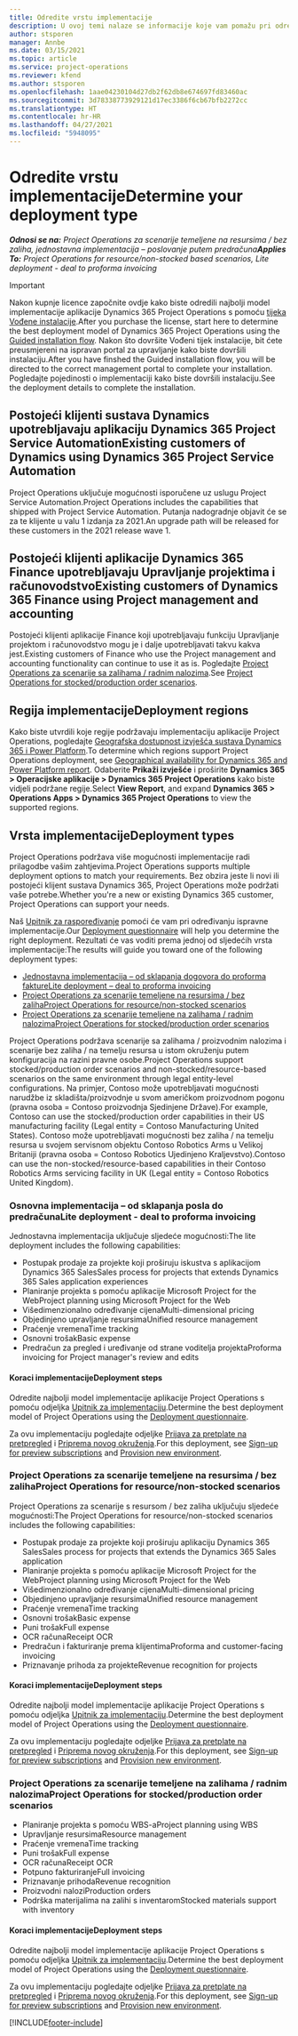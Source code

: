 ```yaml
---
title: Odredite vrstu implementacije
description: U ovoj temi nalaze se informacije koje vam pomažu pri određivanju ispravne vrste implementacije projektnih operacija za vašu tvrtku.
author: stsporen
manager: Annbe
ms.date: 03/15/2021
ms.topic: article
ms.service: project-operations
ms.reviewer: kfend
ms.author: stsporen
ms.openlocfilehash: 1aae04230104d27db2f62db8e674697fd83460ac
ms.sourcegitcommit: 3d78338773929121d17ec3386f6cb67bfb2272cc
ms.translationtype: HT
ms.contentlocale: hr-HR
ms.lasthandoff: 04/27/2021
ms.locfileid: "5948095"
---
```

# <a name="determine-your-deployment-type"></a><span data-ttu-id="0197c-103">Odredite vrstu implementacije</span><span class="sxs-lookup"><span data-stu-id="0197c-103">Determine your deployment type</span></span>

<span data-ttu-id="0197c-104">_**Odnosi se na:** Project Operations za scenarije temeljene na resursima / bez zaliha, jednostavna implementacija – poslovanje putem predračuna_</span><span class="sxs-lookup"><span data-stu-id="0197c-104">_**Applies To:** Project Operations for resource/non-stocked based scenarios, Lite deployment - deal to proforma invoicing_</span></span>

> [!IMPORTANT]
> <span data-ttu-id="0197c-105">Nakon kupnje licence započnite ovdje kako biste odredili najbolji model implementacije aplikacije Dynamics 365 Project Operations s pomoću [tijeka Vođene instalacije](https://aka.ms/provisionprojectoperations).</span><span class="sxs-lookup"><span data-stu-id="0197c-105">After you purchase the license, start here to determine the best deployment model of Dynamics 365 Project Operations using the [Guided installation flow](https://aka.ms/provisionprojectoperations).</span></span>
> <span data-ttu-id="0197c-106">Nakon što dovršite Vođeni tijek instalacije, bit ćete preusmjereni na ispravan portal za upravljanje kako biste dovršili instalaciju.</span><span class="sxs-lookup"><span data-stu-id="0197c-106">After you have finshed the Guided installation flow, you will be directed to the correct management portal to complete your installation.</span></span> <span data-ttu-id="0197c-107">Pogledajte pojedinosti o implementaciji kako biste dovršili instalaciju.</span><span class="sxs-lookup"><span data-stu-id="0197c-107">See the deployment details to complete the installation.</span></span>


## <a name="existing-customers-of-dynamics-using-dynamics-365-project-service-automation"></a><span data-ttu-id="0197c-108">Postojeći klijenti sustava Dynamics upotrebljavaju aplikaciju Dynamics 365 Project Service Automation</span><span class="sxs-lookup"><span data-stu-id="0197c-108">Existing customers of Dynamics using Dynamics 365 Project Service Automation</span></span>
<span data-ttu-id="0197c-109">Project Operations uključuje mogućnosti isporučene uz uslugu Project Service Automation.</span><span class="sxs-lookup"><span data-stu-id="0197c-109">Project Operations includes the capabilities that shipped with Project Service Automation.</span></span> <span data-ttu-id="0197c-110">Putanja nadogradnje objavit će se za te klijente u valu 1 izdanja za 2021.</span><span class="sxs-lookup"><span data-stu-id="0197c-110">An upgrade path will be released for these customers in the 2021 release wave 1.</span></span>

## <a name="existing-customers-of-dynamics-365-finance-using-project-management-and-accounting"></a><span data-ttu-id="0197c-111">Postojeći klijenti aplikacije Dynamics 365 Finance upotrebljavaju Upravljanje projektima i računovodstvo</span><span class="sxs-lookup"><span data-stu-id="0197c-111">Existing customers of Dynamics 365 Finance using Project management and accounting</span></span> 

<span data-ttu-id="0197c-112">Postojeći klijenti aplikacije Finance koji upotrebljavaju funkciju Upravljanje projektom i računovodstvo mogu je i dalje upotrebljavati takvu kakva jest.</span><span class="sxs-lookup"><span data-stu-id="0197c-112">Existing customers of Finance who use the Project management and accounting functionality can continue to use it as is.</span></span> <span data-ttu-id="0197c-113">Pogledajte [Project Operations za scenarije sa zalihama / radnim nalozima](#pma).</span><span class="sxs-lookup"><span data-stu-id="0197c-113">See [Project Operations for stocked/production order scenarios](#pma).</span></span>


## <a name="deployment-regions"></a><span data-ttu-id="0197c-114">Regija implementacije</span><span class="sxs-lookup"><span data-stu-id="0197c-114">Deployment regions</span></span>
<span data-ttu-id="0197c-115">Kako biste utvrdili koje regije podržavaju implementaciju aplikacije Project Operations, pogledajte [Geografska dostupnost izvješća sustava Dynamics 365 i Power Platform](https://dynamics.microsoft.com/en-us/geographic-availability/).</span><span class="sxs-lookup"><span data-stu-id="0197c-115">To determine which regions support Project Operations deployment, see [Geographical availability for Dynamics 365 and Power Platform report](https://dynamics.microsoft.com/en-us/geographic-availability/).</span></span> <span data-ttu-id="0197c-116">Odaberite **Prikaži izvješće** i proširite **Dynamics 365 > Operacijske aplikacije > Dynamics 365 Project Operations** kako biste vidjeli podržane regije.</span><span class="sxs-lookup"><span data-stu-id="0197c-116">Select **View Report**, and expand **Dynamics 365 > Operations Apps > Dynamics 365 Project Operations** to view the supported regions.</span></span>

## <a name="deployment-types"></a><span data-ttu-id="0197c-117">Vrsta implementacije</span><span class="sxs-lookup"><span data-stu-id="0197c-117">Deployment types</span></span>
<span data-ttu-id="0197c-118">Project Operations podržava više mogućnosti implementacije radi prilagodbe vašim zahtjevima.</span><span class="sxs-lookup"><span data-stu-id="0197c-118">Project Operations supports multiple deployment options to match your requirements.</span></span> <span data-ttu-id="0197c-119">Bez obzira jeste li novi ili postojeći klijent sustava Dynamics 365, Project Operations može podržati vaše potrebe.</span><span class="sxs-lookup"><span data-stu-id="0197c-119">Whether you're a new or existing Dynamics 365 customer, Project Operations can support your needs.</span></span>

<span data-ttu-id="0197c-120">Naš [Upitnik za raspoređivanje](https://aka.ms/provisionprojectoperations) pomoći će vam pri određivanju ispravne implementacije.</span><span class="sxs-lookup"><span data-stu-id="0197c-120">Our [Deployment questionnaire](https://aka.ms/provisionprojectoperations) will help you determine the right deployment.</span></span> <span data-ttu-id="0197c-121">Rezultati će vas voditi prema jednoj od sljedećih vrsta implementacije:</span><span class="sxs-lookup"><span data-stu-id="0197c-121">The results will guide you toward one of the following deployment types:</span></span>

- [<span data-ttu-id="0197c-122">Jednostavna implementacija – od sklapanja dogovora do proforma fakture</span><span class="sxs-lookup"><span data-stu-id="0197c-122">Lite deployment – deal to proforma invoicing</span></span>](#lite)
- [<span data-ttu-id="0197c-123">Project Operations za scenarije temeljene na resursima / bez zaliha</span><span class="sxs-lookup"><span data-stu-id="0197c-123">Project Operations for resource/non-stocked scenarios</span></span>](#integrated)
- [<span data-ttu-id="0197c-124">Project Operations za scenarije temeljene na zalihama / radnim nalozima</span><span class="sxs-lookup"><span data-stu-id="0197c-124">Project Operations for stocked/production order scenarios</span></span>](#pma)

<span data-ttu-id="0197c-125">Project Operations podržava scenarije sa zalihama / proizvodnim nalozima i scenarije bez zaliha / na temelju resursa u istom okruženju putem konfiguracija na razini pravne osobe.</span><span class="sxs-lookup"><span data-stu-id="0197c-125">Project Operations support stocked/production order scenarios and non-stocked/resource-based scenarios on the same environment through legal entity-level configurations.</span></span> <span data-ttu-id="0197c-126">Na primjer, Contoso može upotrebljavati mogućnosti narudžbe iz skladišta/proizvodnje u svom američkom proizvodnom pogonu (pravna osoba = Contoso proizvodnja Sjedinjene Države).</span><span class="sxs-lookup"><span data-stu-id="0197c-126">For example, Contoso can use the stocked/production order capabilities in their US manufacturing facility (Legal entity = Contoso Manufacturing United States).</span></span> <span data-ttu-id="0197c-127">Contoso može upotrebljavati mogućnosti bez zaliha / na temelju resursa u svojem servisnom objektu Contoso Robotics Arms u Velikoj Britaniji (pravna osoba = Contoso Robotics Ujedinjeno Kraljevstvo).</span><span class="sxs-lookup"><span data-stu-id="0197c-127">Contoso can use the non-stocked/resource-based capabilities in their Contoso Robotics Arms servicing facility in UK (Legal entity = Contoso Robotics United Kingdom).</span></span>

### <a name="lite-deployment---deal-to-proforma-invoicing"></a><a  name="lite"></a><span data-ttu-id="0197c-128">Osnovna implementacija – od sklapanja posla do predračuna</span><span class="sxs-lookup"><span data-stu-id="0197c-128">Lite deployment - deal to proforma invoicing</span></span>

<span data-ttu-id="0197c-129">Jednostavna implementacija uključuje sljedeće mogućnosti:</span><span class="sxs-lookup"><span data-stu-id="0197c-129">The lite deployment includes the following capabilities:</span></span>

- <span data-ttu-id="0197c-130">Postupak prodaje za projekte koji proširuju iskustva s aplikacijom Dynamics 365 Sales</span><span class="sxs-lookup"><span data-stu-id="0197c-130">Sales process for projects that extends Dynamics 365 Sales application experiences</span></span>
- <span data-ttu-id="0197c-131">Planiranje projekta s pomoću aplikacije Microsoft Project for the Web</span><span class="sxs-lookup"><span data-stu-id="0197c-131">Project planning using Microsoft Project for the Web</span></span>
- <span data-ttu-id="0197c-132">Višedimenzionalno određivanje cijena</span><span class="sxs-lookup"><span data-stu-id="0197c-132">Multi-dimensional pricing</span></span>
- <span data-ttu-id="0197c-133">Objedinjeno upravljanje resursima</span><span class="sxs-lookup"><span data-stu-id="0197c-133">Unified resource management</span></span>
- <span data-ttu-id="0197c-134">Praćenje vremena</span><span class="sxs-lookup"><span data-stu-id="0197c-134">Time tracking</span></span>
- <span data-ttu-id="0197c-135">Osnovni trošak</span><span class="sxs-lookup"><span data-stu-id="0197c-135">Basic expense</span></span>
- <span data-ttu-id="0197c-136">Predračun za pregled i uređivanje od strane voditelja projekta</span><span class="sxs-lookup"><span data-stu-id="0197c-136">Proforma invoicing for Project manager's review and edits</span></span> 

#### <a name="deployment-steps"></a><span data-ttu-id="0197c-137">Koraci implementacije</span><span class="sxs-lookup"><span data-stu-id="0197c-137">Deployment steps</span></span>
<span data-ttu-id="0197c-138">Odredite najbolji model implementacije aplikacije Project Operations s pomoću odjeljka [Upitnik za implementaciju](https://aka.ms/provisionprojectoperations).</span><span class="sxs-lookup"><span data-stu-id="0197c-138">Determine the best deployment model of Project Operations using the [Deployment questionnaire](https://aka.ms/provisionprojectoperations).</span></span>

<span data-ttu-id="0197c-139">Za ovu implementaciju pogledajte odjeljke [Prijava za pretplate na pretpregled](lite-preview-subscription-sign-up.md) i [Priprema novog okruženja](lite-deployment.md).</span><span class="sxs-lookup"><span data-stu-id="0197c-139">For this deployment, see [Sign-up for preview subscriptions](lite-preview-subscription-sign-up.md) and [Provision new environment](lite-deployment.md).</span></span> 


### <a name="project-operations-for-resourcenon-stocked-scenarios"></a><a name="integrated"></a><span data-ttu-id="0197c-140">Project Operations za scenarije temeljene na resursima / bez zaliha</span><span class="sxs-lookup"><span data-stu-id="0197c-140">Project Operations for resource/non-stocked scenarios</span></span>
<span data-ttu-id="0197c-141">Project Operations za scenarije s resursom / bez zaliha uključuju sljedeće mogućnosti:</span><span class="sxs-lookup"><span data-stu-id="0197c-141">The Project Operations for resource/non-stocked scenarios includes the following capabilities:</span></span>
 
- <span data-ttu-id="0197c-142">Postupak prodaje za projekte koji proširuju aplikaciju Dynamics 365 Sales</span><span class="sxs-lookup"><span data-stu-id="0197c-142">Sales process for projects that extends the Dynamics 365 Sales application</span></span>
- <span data-ttu-id="0197c-143">Planiranje projekta s pomoću aplikacije Microsoft Project for the Web</span><span class="sxs-lookup"><span data-stu-id="0197c-143">Project planning using Microsoft Project for the Web</span></span>
- <span data-ttu-id="0197c-144">Višedimenzionalno određivanje cijena</span><span class="sxs-lookup"><span data-stu-id="0197c-144">Multi-dimensional pricing</span></span>
- <span data-ttu-id="0197c-145">Objedinjeno upravljanje resursima</span><span class="sxs-lookup"><span data-stu-id="0197c-145">Unified resource management</span></span>
- <span data-ttu-id="0197c-146">Praćenje vremena</span><span class="sxs-lookup"><span data-stu-id="0197c-146">Time tracking</span></span>
- <span data-ttu-id="0197c-147">Osnovni trošak</span><span class="sxs-lookup"><span data-stu-id="0197c-147">Basic expense</span></span>
- <span data-ttu-id="0197c-148">Puni trošak</span><span class="sxs-lookup"><span data-stu-id="0197c-148">Full expense</span></span>
- <span data-ttu-id="0197c-149">OCR računa</span><span class="sxs-lookup"><span data-stu-id="0197c-149">Receipt OCR</span></span>
- <span data-ttu-id="0197c-150">Predračun i fakturiranje prema klijentima</span><span class="sxs-lookup"><span data-stu-id="0197c-150">Proforma and customer-facing invoicing</span></span> 
- <span data-ttu-id="0197c-151">Priznavanje prihoda za projekte</span><span class="sxs-lookup"><span data-stu-id="0197c-151">Revenue recognition for projects</span></span>

#### <a name="deployment-steps"></a><span data-ttu-id="0197c-152">Koraci implementacije</span><span class="sxs-lookup"><span data-stu-id="0197c-152">Deployment steps</span></span>
<span data-ttu-id="0197c-153">Odredite najbolji model implementacije aplikacije Project Operations s pomoću odjeljka [Upitnik za implementaciju](https://aka.ms/provisionprojectoperations).</span><span class="sxs-lookup"><span data-stu-id="0197c-153">Determine the best deployment model of Project Operations using the [Deployment questionnaire](https://aka.ms/provisionprojectoperations).</span></span>

<span data-ttu-id="0197c-154">Za ovu implementaciju pogledajte odjeljke [Prijava za pretplate na pretpregled](resource-sign-up-preview-subscription.md) i [Priprema novog okruženja](resource-provision-new-environment.md).</span><span class="sxs-lookup"><span data-stu-id="0197c-154">For this deployment, see [Sign-up for preview subscriptions](resource-sign-up-preview-subscription.md) and [Provision new environment](resource-provision-new-environment.md).</span></span> 


### <a name="project-operations-for-stockedproduction-order-scenarios"></a><a name="pma"></a><span data-ttu-id="0197c-155">Project Operations za scenarije temeljene na zalihama / radnim nalozima</span><span class="sxs-lookup"><span data-stu-id="0197c-155">Project Operations for stocked/production order scenarios</span></span>

- <span data-ttu-id="0197c-156">Planiranje projekta s pomoću WBS-a</span><span class="sxs-lookup"><span data-stu-id="0197c-156">Project planning using WBS</span></span>
- <span data-ttu-id="0197c-157">Upravljanje resursima</span><span class="sxs-lookup"><span data-stu-id="0197c-157">Resource management</span></span>
- <span data-ttu-id="0197c-158">Praćenje vremena</span><span class="sxs-lookup"><span data-stu-id="0197c-158">Time tracking</span></span>
- <span data-ttu-id="0197c-159">Puni trošak</span><span class="sxs-lookup"><span data-stu-id="0197c-159">Full expense</span></span>
- <span data-ttu-id="0197c-160">OCR računa</span><span class="sxs-lookup"><span data-stu-id="0197c-160">Receipt OCR</span></span>
- <span data-ttu-id="0197c-161">Potpuno fakturiranje</span><span class="sxs-lookup"><span data-stu-id="0197c-161">Full invoicing</span></span>
- <span data-ttu-id="0197c-162">Priznavanje prihoda</span><span class="sxs-lookup"><span data-stu-id="0197c-162">Revenue recognition</span></span>
- <span data-ttu-id="0197c-163">Proizvodni nalozi</span><span class="sxs-lookup"><span data-stu-id="0197c-163">Production orders</span></span>
- <span data-ttu-id="0197c-164">Podrška materijalima na zalihi s inventarom</span><span class="sxs-lookup"><span data-stu-id="0197c-164">Stocked materials support with inventory</span></span>

#### <a name="deployment-steps"></a><span data-ttu-id="0197c-165">Koraci implementacije</span><span class="sxs-lookup"><span data-stu-id="0197c-165">Deployment steps</span></span>
<span data-ttu-id="0197c-166">Odredite najbolji model implementacije aplikacije Project Operations s pomoću odjeljka [Upitnik za implementaciju](https://aka.ms/provisionprojectoperations).</span><span class="sxs-lookup"><span data-stu-id="0197c-166">Determine the best deployment model of Project Operations using the [Deployment questionnaire](https://aka.ms/provisionprojectoperations).</span></span>

<span data-ttu-id="0197c-167">Za ovu implementaciju pogledajte odjeljke [Prijava za pretplate na pretpregled](/dynamics365/fin-ops-core/dev-itpro/dev-tools/sign-up-preview-subscription?toc=%2fdynamics365%2ffinance%2ftoc.json) i [Priprema novog okruženja](/dynamics365/fin-ops-core/dev-itpro/deployment/deploy-demo-environment?toc=%2fdynamics365%2ffinance%2ftoc.json).</span><span class="sxs-lookup"><span data-stu-id="0197c-167">For this deployment, see [Sign-up for preview subscriptions](/dynamics365/fin-ops-core/dev-itpro/dev-tools/sign-up-preview-subscription?toc=%2fdynamics365%2ffinance%2ftoc.json) and [Provision new environment](/dynamics365/fin-ops-core/dev-itpro/deployment/deploy-demo-environment?toc=%2fdynamics365%2ffinance%2ftoc.json).</span></span> 



[!INCLUDE[footer-include](../includes/footer-banner.md)]